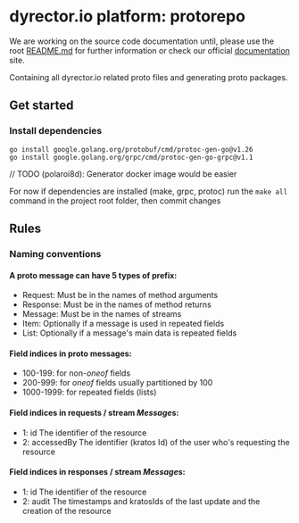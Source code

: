# dyrector.io platform: protorepo

We are working on the source code documentation until, please use the root [README.md](../../README.md) for further information or check our official [documentation](https://docs.dyrector.io/) site.

Containing all dyrector.io related proto files and generating proto packages.

## Get started

### Install dependencies

```
go install google.golang.org/protobuf/cmd/protoc-gen-go@v1.26
go install google.golang.org/grpc/cmd/protoc-gen-go-grpc@v1.1
```

// TODO (polaroi8d): Generator docker image would be easier

For now if dependencies are installed (make, grpc, protoc) run the `make all` command in the project root folder, then commit changes

## Rules

### Naming conventions
#### A proto message can have 5 types of prefix:
-   Request: Must be in the names of method arguments
-   Response: Must be in the names of method returns
-   Message: Must be in the names of streams
-   Item: Optionally if a message is used in repeated fields
-   List: Optionally if a message's main data is repeated fields
#### Field indices in proto messages:
-   100-199: for non-_oneof_ fields
-   200-999: for _oneof_ fields usually partitioned by 100
-   1000-1999: for repeated fields (lists)

#### Field indices in requests / stream *Message*s:
-   1: id The identifier of the resource
-   2: accessedBy The identifier (kratos Id) of the user who's requesting the resource

#### Field indices in responses / stream *Message*s:
-   1: id The identifier of the resource
-   2: audit The timestamps and kratosIds of the last update and the creation of the resource
